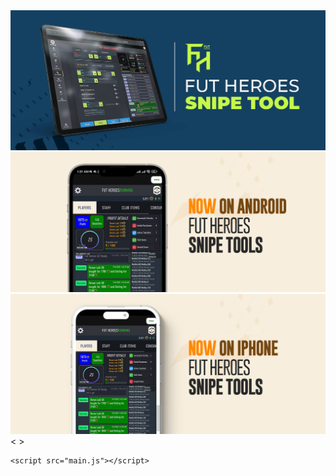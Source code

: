 <!DOCTYPE html>
<html lang="en">
<head>
    <meta charset="UTF-8">
    <meta http-equiv="X-UA-Compatible" content="IE=edge">
    <meta name="viewport" content="width=device-width, initial-scale=1.0">
    <title>Image Slider</title>
    <link rel="stylesheet" href="style.css">
</head>
<body>
    <div class="slider-container">
        <div id="slide-number" class="slide-number"></div>
        <img src="images/1.png" alt="image1">
        <img src="images/2.png" alt="image2">
        <img src="images/3.png" alt="image3">
        <div class="slider-controls">
            <span id="prev" class="prev">&lt;</span>
            <span id="indicators" class="indicators"></span>
            <span id="next" class="next">&gt;</span>
        </div>
    </div>


    <script src="main.js"></script>
</body>
</html>
